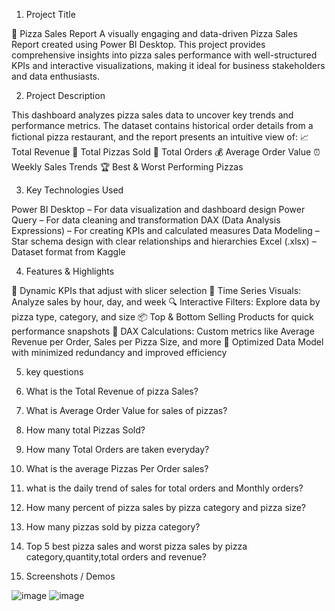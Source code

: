 1. Project Title
   
🍕 Pizza Sales Report 
A visually engaging and data-driven Pizza Sales Report created using Power BI Desktop. This project provides comprehensive insights into pizza sales performance with well-structured KPIs and interactive visualizations, making it ideal for business stakeholders and data enthusiasts.

2. Project Description
   
This dashboard analyzes pizza sales data to uncover key trends and performance metrics. The dataset contains historical order details from a fictional pizza restaurant, and the report presents an intuitive view of:
📈 Total Revenue
🍕 Total Pizzas Sold
👥 Total Orders
💰 Average Order Value
⏰ Weekly Sales Trends
🏆 Best & Worst Performing Pizzas

3. Key Technologies Used
   
Power BI Desktop – For data visualization and dashboard design
Power Query – For data cleaning and transformation
DAX (Data Analysis Expressions) – For creating KPIs and calculated measures
Data Modeling – Star schema design with clear relationships and hierarchies
Excel (.xlsx) – Dataset format from Kaggle

4. Features & Highlights
   
🚀 Dynamic KPIs that adjust with slicer selection
🧭 Time Series Visuals: Analyze sales by hour, day, and week
🔍 Interactive Filters: Explore data by pizza type, category, and size
📦 Top & Bottom Selling Products for quick performance snapshots
🧮 DAX Calculations: Custom metrics like Average Revenue per Order, Sales per Pizza Size, and more
📁 Optimized Data Model with minimized redundancy and improved efficiency

5. key questions
  
1. What is the Total Revenue of pizza Sales?
2. What is Average Order Value for sales of pizzas?
3. How many total Pizzas Sold?
4. How many Total Orders are taken everyday?
5. What is the average Pizzas Per Order sales?
6. what is the daily trend of sales for total orders and Monthly orders?
7. How many percent of pizza sales by pizza category and pizza size?
8. How many pizzas sold by pizza category?
9. Top 5 best pizza sales and worst pizza sales by pizza category,quantity,total orders and revenue?

6. Screenshots / Demos
   
![image](https://github.com/user-attachments/assets/5dc235d9-a6cc-483c-9b3f-621bc3270eca)
![image](https://github.com/user-attachments/assets/f8c2aa4a-cc63-4772-9572-a90f4b3f7104)

